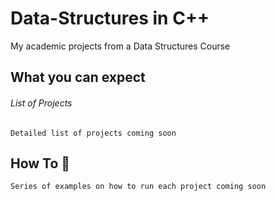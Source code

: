 # Data-Structures in C++ 

My academic projects from a Data Structures Course 

## What you can expect 

###### List of Projects 

```
Detailed list of projects coming soon

```

## How To 🤖

```
Series of examples on how to run each project coming soon

```
